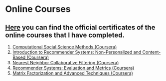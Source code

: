 # Online Courses

## <a href="https://github.com/kalhorghazal/Online-Courses/tree/master/Certificates">Here</a> you can find the official certificates of the online courses that I have completed.
<ol>
	<li><a href="https://www.coursera.org/account/accomplishments/certificate/W52SCK7CNJR5">Computational Social Science Methods (Coursera)</a></li>
	<li><a href="https://www.coursera.org/account/accomplishments/certificate/5ZE7V3BPHZLH">Introduction to Recommender Systems: Non-Personalized and Content-Based (Coursera)</a></li>
  <li><a href="https://www.coursera.org/account/accomplishments/certificate/MBMJE5AMXYPW">Nearest Neighbor Collaborative Filtering (Coursera)</a></li>
  <li><a href="https://www.coursera.org/account/accomplishments/certificate/YSYJBV5FJ46X">Recommender Systems: Evaluation and Metrics (Coursera)</a></li>
  <li><a href="https://www.coursera.org/account/accomplishments/certificate/XGBL5KH6RXCK">Matrix Factorization and Advanced Techniques (Coursera)</a></li>
</ol>
